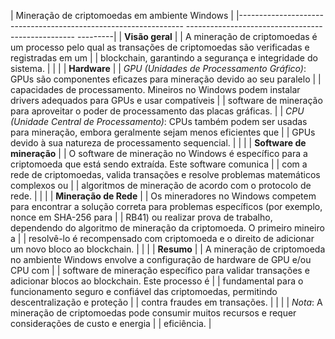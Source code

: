 | Mineração de criptomoedas em ambiente Windows |
|---------------------------------------------------------------- -------------------------------------------------- ---------|
| **Visão geral** |
| A mineração de criptomoedas é um processo pelo qual as transações de criptomoedas são verificadas e registradas em um |
| blockchain, garantindo a segurança e integridade do sistema. |
| |
| **Hardware** |
| *GPU (Unidades de Processamento Gráfico)*: GPUs são componentes eficazes para mineração devido ao seu paralelo |
| capacidades de processamento. Mineiros no Windows podem instalar drivers adequados para GPUs e usar compatíveis |
| software de mineração para aproveitar o poder de processamento das placas gráficas. |
| *CPU (Unidade Central de Processamento)*: CPUs também podem ser usadas para mineração, embora geralmente sejam menos eficientes que |
| GPUs devido à sua natureza de processamento sequencial. |
| |
| **Software de mineração** |
| O software de mineração no Windows é específico para a criptomoeda que está sendo extraída. Este software comunica |
| com a rede de criptomoedas, valida transações e resolve problemas matemáticos complexos ou |
| algoritmos de mineração de acordo com o protocolo de rede. |
| |
| **Mineração de Rede** |
| Os mineradores no Windows competem para encontrar a solução correta para problemas específicos (por exemplo, nonce em SHA-256 para |
| RB41) ou realizar prova de trabalho, dependendo do algoritmo de mineração da criptomoeda. O primeiro mineiro a |
| resolvê-lo é recompensado com criptomoeda e o direito de adicionar um novo bloco ao blockchain. |
| |
| **Resumo** |
| A mineração de criptomoeda no ambiente Windows envolve a configuração de hardware de GPU e/ou CPU com |
| software de mineração específico para validar transações e adicionar blocos ao blockchain. Este processo é |
| fundamental para o funcionamento seguro e confiável das criptomoedas, permitindo descentralização e proteção |
| contra fraudes em transações. |
| |
| *Nota*: A mineração de criptomoedas pode consumir muitos recursos e requer considerações de custo e energia |
| eficiência. |